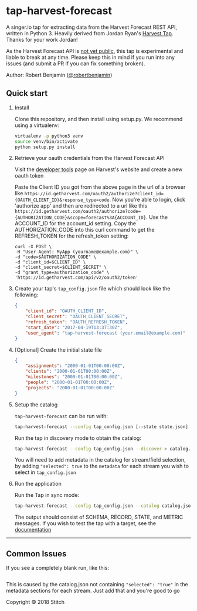 # tap-harvest-forecast

A singer.io tap for extracting data from the Harvest Forecast REST API, written in Python 3. Heavily derived from Jordan Ryan's [Harvest Tap](https://github.com/singer-io/tap-harvest). Thanks for your work Jordan!

As the Harvest Forecast API is [not yet public](https://help.getharvest.com/forecast/faqs/faq-list/api/), this tap is experimental and liable to break at any time. Please keep this in mind if you run into any issues (and submit a PR if you can fix something broken).

Author: Robert Benjamin ([@robertbenjamin](https://github.com/robertbenjamin))

## Quick start

1. Install

    Clone this repository, and then install using setup.py. We recommend using a virtualenv:

    ```bash
    virtualenv -p python3 venv
    source venv/bin/activate
    python setup.py install
    ```

2. Retrieve your oauth credentials from the Harvest Forecast API
    
    Visit the [developer tools](https://id.getharvest.com/developers) page on
    Harvest's website and create a new oauth token

    
    Paste the Client ID you got from the above page in the url of a browser like `https://id.getharvest.com/oauth2/authorize?client_id={OAUTH_CLIENT_ID}&response_type=code`. Now you're able to login, click 'authorize app' and then are redirected to a url like this `https://id.getharvest.com/oauth2/authorize?code={AUTHORIZATION_CODE}&scope=forecast%3A{ACCOUNT_ID}`. Use the ACCOUNT_ID for the account_id setting. Copy the AUTHORIZATION_CODE into this curl command to get the REFRESH_TOKEN for the refresh_token setting:
   ```
   curl -X POST \
   -H "User-Agent: MyApp (yourname@example.com)" \
   -d "code=$AUTHORIZATION_CODE" \
   -d "client_id=$CLIENT_ID" \
   -d "client_secret=$CLIENT_SECRET" \
   -d "grant_type=authorization_code" \
   'https://id.getharvest.com/api/v2/oauth2/token'
   ```

3. Create your tap's `tap_config.json` file which should look like the following:

    ```json
    {
        "client_id": "OAUTH_CLIENT_ID",
        "client_secret": "OAUTH_CLIENT_SECRET",
        "refresh_token": "OAUTH_REFRESH_TOKEN",
        "start_date": "2017-04-19T13:37:30Z",
        "user_agent": "tap-harvest-forecast (your.email@example.com)"
    }

4. [Optional] Create the initial state file

    ```json
    {
        "assignments": "2000-01-01T00:00:00Z",
        "clients": "2000-01-01T00:00:00Z",
        "milestones": "2000-01-01T00:00:00Z",
        "people": "2000-01-01T00:00:00Z",
        "projects": "2000-01-01T00:00:00Z"
    }
    ```

5. Setup the catalog
    
    `tap-harvest-forecast` can be run with:

    ```bash
    tap-harvest-forecast --config tap_config.json [--state state.json]
    ```

    Run the tap in discovery mode to obtain the catalog:

    ```bash
    tap-harvest-forecast --config tap_config.json --discover > catalog.json
    ```

    You will need to add metadata in the catalog for stream/field selection, by
    adding `"selected": true` to the `metadata` for each stream you wish to
    select in `tap_config.json`


6. Run the application

    Run the Tap in sync mode:

    ```bash
    tap-harvest-forecast --config tap_config.json --catalog catalog.json
    ```

    The output should consist of SCHEMA, RECORD, STATE, and METRIC messages.
    If you wish to test the tap with a target, see the [documentation](DOCUMENTATION.md)

---

## Common Issues
If you see a completely blank run, like this: 
```
```
This is caused by the catalog.json not containing `"selected": "true"` in the metadata sections for each stream. 
Just add that and you're good to go

Copyright &copy; 2018 Stitch
